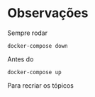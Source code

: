 # Observações

Sempre rodar

    docker-compose down

Antes do 
    
    docker-compose up

Para recriar os tópicos